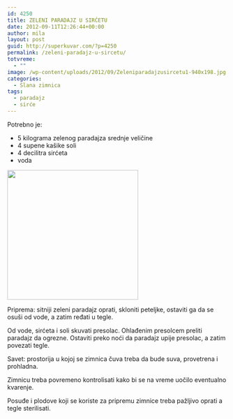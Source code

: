 ```yaml
---
id: 4250
title: ZELENI PARADAJZ U SIRĆETU
date: 2012-09-11T12:26:44+00:00
author: mila
layout: post
guid: http://superkuvar.com/?p=4250
permalink: /zeleni-paradajz-u-sircetu/
totvreme:
  - ""
image: /wp-content/uploads/2012/09/Zeleniparadajzusircetu1-940x198.jpg
categories:
  - Slana zimnica
tags:
  - paradajz
  - sirće
---
```

Potrebno je:

  * 5 kilograma zelenog paradajza srednje veličine
  * 4 supene kašike soli
  * 4 decilitra sirćeta
  * voda

<img class="alignnone size-medium wp-image-4300" title="Zeleniparadajzusircetu" src="//superkuvar.com/wp-content/uploads/2012/09/Zeleniparadajzusircetu1-e1347877607681-300x297.jpg" alt="" width="300" height="297" /> 

Priprema: sitniji zeleni paradajz oprati, skloniti peteljke, ostaviti ga da se osuši od vode, a zatim ređati u tegle.

Od vode, sirćeta i soli skuvati presolac. Ohlađenim presolcem preliti paradajz da ogrezne. Ostaviti preko noći da paradajz upije presolac, a zatim povezati tegle.

Savet: prostorija u kojoj se zimnica čuva treba da bude suva, provetrena i prohladna.

Zimnicu treba povremeno kontrolisati kako bi se na vreme uočilo eventualno kvarenje.

Posuđe i plodove koji se koriste za pripremu zimnice treba pažljivo oprati a tegle sterilisati.